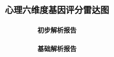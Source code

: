 <!DOCTYPE html>
<html lang="zh">
<head>
<meta charset="UTF-8" />
<meta name="viewport" content="width=device-width, initial-scale=1" />
<title>心理六维度基因评分雷达图与解析报告</title>
<script src="https://cdn.jsdelivr.net/npm/chart.js"></script>
<style>
  body { max-width: 700px; margin: auto; font-family: Arial, sans-serif; padding: 20px; }
  h1, h2 { text-align: center; }
  #radar-container { width: 100%; max-width: 600px; margin: 0 auto; }
  #report { margin-top: 30px; }
  .section { margin-bottom: 20px; }
</style>
</head>
<body>

<h1>心理六维度基因评分雷达图</h1>
<div id="radar-container">
  <canvas id="radarChart"></canvas>
</div>

<div id="report">
  <div class="section" id="summary-report">
    <h2>初步解析报告</h2>
    <p id="summary-text"></p>
  </div>
  <div class="section" id="detailed-report">
    <h2>基础解析报告</h2>
    <ul id="detail-list"></ul>
  </div>
</div>

<script>
  // 示例心理六维度分数 0~100
  const geneScores = {
    EmotionalStability: 65,
    Sociability: 80,
    RiskTolerance: 45,
    AttentionControl: 70,
    Impulsivity: 30,
    StressResilience: 55
  };

  const labels = {
    EmotionalStability: '情绪稳定性',
    Sociability: '社交性',
    RiskTolerance: '风险偏好',
    AttentionControl: '注意力控制',
    Impulsivity: '冲动性',
    StressResilience: '抗压能力'
  };

  const dataLabels = Object.values(labels);
  const dataScores = Object.keys(geneScores).map(key => geneScores[key]);

  // 生成雷达图
  const ctx = document.getElementById('radarChart').getContext('2d');
  const radarChart = new Chart(ctx, {
    type: 'radar',
    data: {
      labels: dataLabels,
      datasets: [{
        label: '心理维度评分',
        data: dataScores,
        backgroundColor: 'rgba(255, 99, 132, 0.2)',
        borderColor: 'rgba(255, 99, 132, 1)',
        borderWidth: 2,
        pointBackgroundColor: 'rgba(255, 99, 132, 1)'
      }]
    },
    options: {
      scales: {
        r: {
          suggestedMin: 0,
          suggestedMax: 100,
          ticks: { stepSize: 20 }
        }
      },
      plugins: { legend: { display: false } }
    }
  });

  // 初步解析报告
  function generateSummary(scores) {
    const avg = Object.values(scores).reduce((a,b) => a + b, 0) / dataLabels.length;
    if(avg > 70) return '整体心理基因表现较为均衡，具备良好的情绪调节和社交能力。';
    if(avg > 40) return '心理基因表现中等，部分维度存在提升空间，建议关注情绪与注意力管理。';
    return '心理基因评分偏低，可能易感情绪波动或注意力不集中，建议加强心理健康维护。';
  }

  // 细化解析
  function generateDetails(scores) {
    const descriptions = {
      EmotionalStability: '情绪稳定性：调节情绪波动的能力，分数越高越稳定。',
      Sociability: '社交性：与他人交往的倾向和能力。',
      RiskTolerance: '风险偏好：面对不确定性时的决策风格。',
      AttentionControl: '注意力控制：集中和保持注意力的能力。',
      Impulsivity: '冲动性：控制冲动行为的能力，分数越高冲动越低。',
      StressResilience: '抗压能力：面对压力的适应和恢复力。'
    };
    let lis = '';
    for(let key in scores){
      const score = scores[key];
      let level = score >= 70 ? '高' : (score >= 40 ? '中' : '低');
      lis += `<li><strong>${labels[key]}</strong> (${level})：${descriptions[key]} 当前得分：${score}</li>`;
    }
    return lis;
  }

  // 渲染报告
  document.getElementById('summary-text').innerText = generateSummary(geneScores);
  document.getElementById('detail-list').innerHTML = generateDetails(geneScores);

</script>

</body>
</html>

